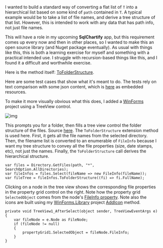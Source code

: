I wanted to build a standard way of converting a flat list of `T` into a hierarchical list based on some kind of `path` contained in `T`. A typical example would be to take a list of file names, and derive a tree structure of that list. However, this is intended to work with any data that has path info, not just file names.

This will have a role in my upcoming **SqlChartify** app, but this requirement comes up every now and then in other places, so I wanted to make this an open source library (and Nuget package eventually). As usual with things like this, this is both a learning exercise for myself and something with a practical intended use. I struggle with recursion-based things like this, and I found it a difficult and worthwhile exercise.

Here is the method itself: [ToFolderStructure](https://github.com/adamosoftware/FolderBuilder/blob/master/FolderBuilder.Library/FolderExtension.cs#L10).

Here are some test cases that show what it's meant to do. The tests rely on text comparison with some json content, which is [here](https://github.com/adamosoftware/FolderBuilder/tree/master/Tests/Resources) as embedded resources.

To make it more visually obvious what this does, I added a [WinForms](https://github.com/adamosoftware/FolderBuilder/tree/master/WinFormsTest) project using a TreeView control.

![img](https://adamosoftware.blob.core.windows.net:443/images/FolderBuilder.png)

This prompts you for a folder, then fills a tree view control the folder structure of the files. Source [here](https://github.com/adamosoftware/FolderBuilder/blob/master/WinFormsTest/Form1.cs#L28). The `ToFolderStructure` extension method is used here. First, it gets all the file names from the selected directory. Then, the filename list is converted to an enumerable of `FileInfo` because I want my tree structure to convey all the file properties (size, date stamps, etc), not just the names. Finally, the `ToFolderStructure` call derives the hierarchical structure.
```
var files = Directory.GetFiles(path, "*", SearchOption.AllDirectories);
var fileInfos = files.Select(fileName => new FileInfo(fileName));
var fileTree = fileInfos.ToFolderStructure((fi) => fi.FullName);
```
Clicking on a node in the tree view shows the corresponding file properties in the property grid control on the right. Note how the property grid `SelectedObject` comes from the node's [FileInfo property](https://github.com/adamosoftware/FolderBuilder/blob/master/WinFormsTest/Controls/FileNode.cs#L16). Note also the icons are built using my [WinForms.Library](https://github.com/adamosoftware/WinForms.Library) project [AddIcon](https://github.com/adamosoftware/WinForms.Library/blob/master/WinForms.Library/FileSystem_Icons.cs#L92) method.
```
private void TreeView1_AfterSelect(object sender, TreeViewEventArgs e)
{
    var fileNode = e.Node as FileNode;
    if (fileNode != null)
    {
        propertyGrid1.SelectedObject = fileNode.FileInfo;
    }            
}
```

